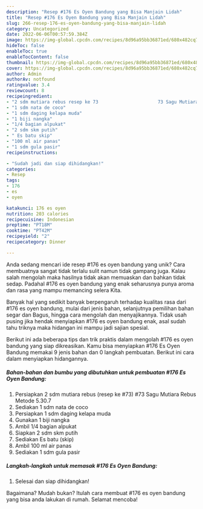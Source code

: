 ```yaml
---
description: "Resep #176 Es Oyen Bandung yang Bisa Manjain Lidah"
title: "Resep #176 Es Oyen Bandung yang Bisa Manjain Lidah"
slug: 266-resep-176-es-oyen-bandung-yang-bisa-manjain-lidah
category: Uncategorized
date: 2022-06-06T00:57:59.384Z
image: https://img-global.cpcdn.com/recipes/8d96a95bb36871ed/680x482cq70/176-es-oyen-bandung-foto-resep-utama.jpg
hideToc: false
enableToc: true
enableTocContent: false
thumbnail: https://img-global.cpcdn.com/recipes/8d96a95bb36871ed/680x482cq70/176-es-oyen-bandung-foto-resep-utama.jpg
cover: https://img-global.cpcdn.com/recipes/8d96a95bb36871ed/680x482cq70/176-es-oyen-bandung-foto-resep-utama.jpg
author: Admin
authorAv: notfound
ratingvalue: 3.4
reviewcount: 8
recipeingredient:
- "2 sdm mutiara rebus resep ke 73                      73 Sagu Mutiara Rebus Metode 5307"
- "1 sdm nata de coco"
- "1 sdm daging kelapa muda"
- "1 biji nangka"
- "1/4 bagian alpukat"
- "2 sdm skm putih"
- " Es batu skip"
- "100 ml air panas"
- "1 sdm gula pasir"
recipeinstructions:

- "Sudah jadi dan siap dihidangkan!"
categories:
- Resep
tags:
- 176
- es
- oyen

katakunci: 176 es oyen 
nutrition: 203 calories
recipecuisine: Indonesian
preptime: "PT18M"
cooktime: "PT42M"
recipeyield: "2"
recipecategory: Dinner

---
```





Anda sedang mencari ide resep #176 es oyen bandung yang unik? Cara membuatnya sangat tidak terlalu sulit namun tidak gampang juga. Kalau salah mengolah maka hasilnya tidak akan memuaskan dan bahkan tidak sedap. Padahal #176 es oyen bandung yang enak seharusnya punya aroma dan rasa yang mampu memancing selera Kita.





Banyak hal yang sedikit banyak berpengaruh terhadap kualitas rasa dari #176 es oyen bandung, mulai dari jenis bahan, selanjutnya pemilihan bahan segar dan Bagus, hingga cara mengolah dan menyajikannya. Tidak usah pusing jika hendak menyiapkan #176 es oyen bandung enak,      asal sudah tahu triknya maka hidangan ini mampu jadi sajian spesial.





















Berikut ini ada beberapa tips dan trik praktis dalam mengolah #176 es oyen bandung yang siap dikreasikan. Kamu bisa menyiapkan #176 Es Oyen Bandung memakai 9 jenis bahan dan 0 langkah pembuatan. Berikut ini cara dalam menyiapkan hidangannya.

<!--inarticleads1-->

##### Bahan-bahan dan bumbu yang dibutuhkan untuk pembuatan #176 Es Oyen Bandung:

1. Persiapkan 2 sdm mutiara rebus (resep ke #73)                      #73 Sagu Mutiara Rebus Metode 5.30.7
1. Sediakan 1 sdm nata de coco
1. Persiapkan 1 sdm daging kelapa muda
1. Gunakan 1 biji nangka
1. Ambil 1/4 bagian alpukat
1. Siapkan 2 sdm skm putih
1. Sediakan  Es batu (skip)
1. Ambil 100 ml air panas
1. Sediakan 1 sdm gula pasir




<!--inarticleads2-->

##### Langkah-langkah untuk memasak #176 Es Oyen Bandung:


1. Selesai dan siap dihidangkan!



Bagaimana? Mudah bukan? Itulah cara membuat #176 es oyen bandung yang bisa anda lakukan di rumah. Selamat mencoba!
